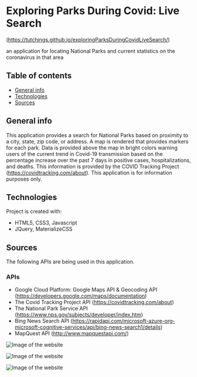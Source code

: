 # Exploring Parks During Covid: Live Search
(https://tutchings.github.io/exploringParksDuringCovidLiveSearch/)

an application for locating National Parks and current statistics on the coronavirus in that area
## Table of contents
* [General info](#general-info)
* [Technologies](#technologies)
* [Sources](#sources)

## General info
This application provides a search for National Parks based on proximity to a city, state, zip code, or
address. A map is rendered that provides markers for each park. Data is provided above the map in bright
colors warning users of the current trend in Covid-19 transmission based on the percentage increase over
the past 7 days in positive cases, hospitalizations, and deaths. This information is provided by the COVID Tracking Project (https://covidtracking.com/about). This application is for information purposes only.
            
## Technologies
Project is created with:
* HTML5, CSS3, Javascript
* JQuery, MaterializeCSS

## Sources
The following APIs are being used in this application. 

### APIs
* Google Cloud Platform: Google Maps API & Geocoding API (https://developers.google.com/maps/documentation)
* The Covid Tracking Project API (https://covidtracking.com/about)
* The National Park Service API (https://www.nps.gov/subjects/developer/index.htm)
* Bing News Search API (https://rapidapi.com/microsoft-azure-org-microsoft-cognitive-services/api/bing-news-search1/details)
* MapQuest API (http://www.mapquestapi.com/)


![Image of the website](https://tutchings.github.io/exploringParksDuringCovidLiveSearch/screenshotImg1.png)


![Image of the website](https://tutchings.github.io/exploringParksDuringCovidLiveSearch/screenshotImg2.png)


![Image of the website](https://tutchings.github.io/exploringParksDuringCovidLiveSearch/screenshotImg3.PNG)
